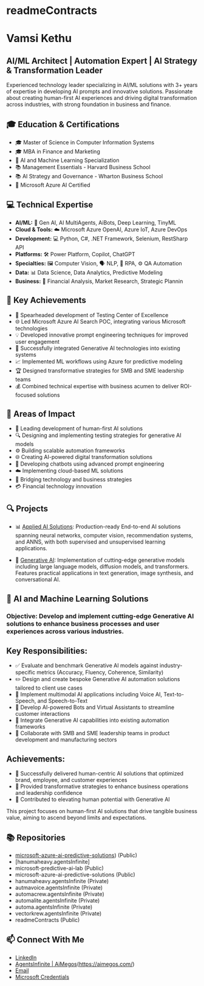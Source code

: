 # readmeContracts

# Vamsi Kethu
## AI/ML Architect | Automation Expert | AI Strategy & Transformation Leader

Experienced technology leader specializing in AI/ML solutions with 3+ years of expertise in developing AI prompts and innovative solutions. Passionate about creating human-first AI experiences and driving digital transformation across industries, with strong foundation in business and finance.

## 🎓 Education & Certifications
- 🎓 Master of Science in Computer Information Systems
- 🎓 MBA in Finance and Marketing
- 📜 AI and Machine Learning Specialization
- 📚 Management Essentials - Harvard Business School
- 📚 AI Strategy and Governance - Wharton Business School
- 🏅 Microsoft Azure AI Certified

## 💻 Technical Expertise
- **AI/ML:** 🤖 Gen AI, AI MultiAgents, AiBots, Deep Learning, TinyML
- **Cloud & Tools:** ☁️ Microsoft Azure OpenAI, Azure IoT, Azure DevOps
- **Development:** 💻 Python, C#, .NET Framework, Selenium, RestSharp API
- **Platforms:** 🛠️ Power Platform, Copilot, ChatGPT
- **Specialties:** 🖼️ Computer Vision, 🗣️ NLP, 🤖 RPA, ⚙️ QA Automation
- **Data:** 📊 Data Science, Data Analytics, Predictive Modeling
- **Business:** 💼 Financial Analysis, Market Research, Strategic Plannin

## 🚀 Key Achievements
- 🌟 Spearheaded development of Testing Center of Excellence
- 🌐 Led Microsoft Azure AI Search POC, integrating various Microsoft technologies
- 💡 Developed innovative prompt engineering techniques for improved user engagement
- 🔗 Successfully integrated Generative AI technologies into existing systems
- 📈 Implemented ML workflows using Azure for predictive modeling
- 🏆 Designed transformative strategies for SMB and SME leadership teams
- 💰 Combined technical expertise with business acumen to deliver ROI-focused solutions

## 🌟 Areas of Impact
- 🤝 Leading development of human-first AI solutions
- 🔍 Designing and implementing testing strategies for generative AI models
- ⚙️ Building scalable automation frameworks
- 🌐 Creating AI-powered digital transformation solutions
- 🤖 Developing chatbots using advanced prompt engineering
- ☁️ Implementing cloud-based ML solutions
- 🌉 Bridging technology and business strategies
- 💳 Financial technology innovation

## 🔍 Projects
- 📊 [Applied AI Solutions][ai-solutions]: Production-ready End-to-end  AI solutions spanning neural networks, computer vision, recommendation systems, and ANNS, with both supervised and unsupervised learning applications.

- 🧠 [Generative AI][genai]: Implementation of cutting-edge generative models including large language models, diffusion models, and transformers. Features practical applications in text generation, image synthesis, and conversational AI.

[ai-solutions]: https://github.com/AgentsInfinite/applied-ai-solutions
[genai]: https://github.com/AgentsInfinite/GenerativeAI

## 🎯 AI and Machine Learning Solutions

### Objective: Develop and implement cutting-edge Generative AI solutions to enhance business processes and user experiences across various industries.

## Key Responsibilities:
- ✅ Evaluate and benchmark Generative AI models against industry-specific metrics (Accuracy, Fluency, Coherence, Similarity)
- ✏️ Design and create bespoke Generative AI automation solutions tailored to client use cases
- 🎤 Implement multimodal AI applications including Voice AI, Text-to-Speech, and Speech-to-Text
- 🤖 Develop AI-powered Bots and Virtual Assistants to streamline customer interactions
- 🔄 Integrate Generative AI capabilities into existing automation frameworks
- 🤝 Collaborate with SMB and SME leadership teams in product development and manufacturing sectors

## Achievements:
- 🌟 Successfully delivered human-centric AI solutions that optimized brand, employee, and customer experiences
- 🚀 Provided transformative strategies to enhance business operations and leadership confidence
- 🙌 Contributed to elevating human potential with Generative AI

This project focuses on human-first AI solutions that drive tangible business value, aiming to ascend beyond limits and expectations.


## 📚 Repositories
- [microsoft-azure-ai-predictive-solutions](https://github.com/VamK2/microsoft-azure-ai-predictive-solutions)) (Public)
- [hanumaheavy.agentsInfinite]
- microsoft-predictive-ai-lab (Public)
- microsoft-azure-ai-predictive-solutions (Public)
- hanumaheavy.agentsInfinite (Private)
- autmavoice.agentsInfinite (Private)
- automacrew.agentsInfinite (Private)
- automalite.agentsInfinite (Private)
- automa.agentsInfinite (Private)
- vectorkrew.agentsInfinite (Private)
- readmeContracts (Public)

## 📫 Connect With Me
- [LinkedIn](www.linkedin.com/in/vamsikethu)
- [AgentsInfinite | AiMegos](https://agentsinfinite.com/)(https://aimegos.com/)
- [Email](mailto:)
- [Microsoft Credentials](https://learn.microsoft.com/en-us/users/kethuvamsi-aiml/transcript/v0306i32e25382l)

